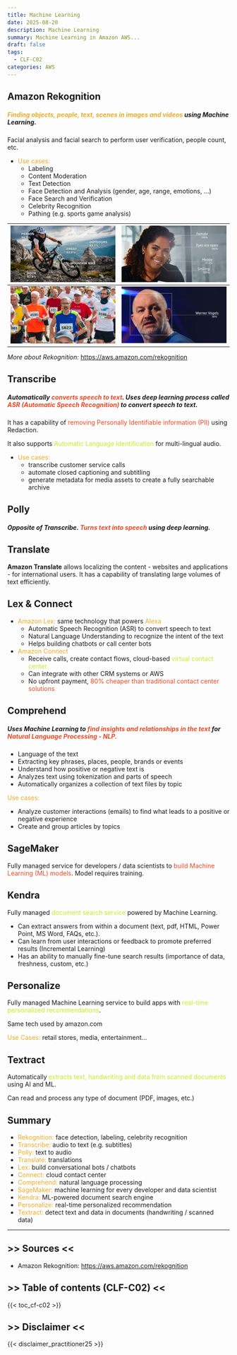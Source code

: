 ```yaml
---
title: Machine Learning
date: 2025-08-20
description: Machine Learning
summary: Machine Learning in Amazon AWS...
draft: false
tags:
  - CLF-C02
categories: AWS
---
```

## Amazon Rekognition

##### <font color=#EBAC25>Finding objects, people, text, scenes in images and videos</font> using Machine Learning.

Facial analysis and facial search to perform user verification, people count, etc.

- <font color=#EBAC25>Use cases:</font>
	- Labeling
	- Content Moderation
	- Text Detection
	- Face Detection and Analysis (gender, age, range, emotions, ...)
	- Face Search and Verification
	- Celebrity Recognition
	- Pathing (e.g. sports game analysis)

| ![](./assets/AWS_Rekognition1.png) | ![](./assets/AWS_Rekognition2.jpeg) |
| ---------------------------------- | ----------------------------------- |
| ![](./assets/AWS_Rekognition3.png) | ![](./assets/AWS_Rekognition4.jpeg) |
_More about Rekognition:_ https://aws.amazon.com/rekognition
## Transcribe

##### Automatically <font color=#EB4925>converts speech to text</font>. Uses deep learning process called <font color=#EB4925>ASR (Automatic Speech Recognition)</font> to convert speech to text.

It has a capability of <font color=#EB4925>removing Personally Identifiable information (PII)</font> using Redaction.

It also supports <font color=#C7EB25>Automatic Language Identification</font> for multi-lingual audio.

- <font color=#EBAC25>Use cases:</font>
	- transcribe customer service calls
	- automate closed captioning and subtitling
	- generate metadata for media assets to create a fully searchable archive
## Polly

##### Opposite of Transcribe. <font color=#EB4925>Turns text into speech</font> using deep learning.
## Translate

**Amazon Translate** allows localizing the content - websites and applications - for international users. It has a capability of translating large volumes of text efficiently.
## Lex & Connect

- <font color=#EBAC25>Amazon Lex:</font> same technology that powers <font color=#EBAC25>Alexa</font>
	- Automatic Speech Recognition (ASR) to convert speech to text
	- Natural Language Understanding to recognize the intent of the text
	- Helps building chatbots or call center bots
- <font color=#EBAC25>Amazon Connect</font>
	- Receive calls, create contact flows, cloud-based <font color=#C7EB25>virtual contact center</font>
	- Can integrate with other CRM systems or AWS
	- No upfront payment, <font color=#EB4925>80% cheaper than traditional contact center solutions</font>
## Comprehend

##### Uses Machine Learning to <font color=#EB4925>find insights and relationships in the text</font> for <font color=#EB4925>Natural Language Processing - NLP.</font>

- Language of the text
- Extracting key phrases, places, people, brands or events
- Understand how positive or negative text is
- Analyzes text using tokenization and parts of speech
- Automatically organizes a collection of text files by topic

<font color=#EBAC25>Use cases:</font>

- Analyze customer interactions (emails) to find what leads to a positive or negative experience
- Create and group articles by topics
## SageMaker

Fully managed service for developers / data scientists to <font color=#EB4925>build Machine Learning (ML) models</font>. Model requires training.
## Kendra

Fully managed <font color=#C7EB25>document search service</font> powered by Machine Learning.

- Can extract answers from within a document (text, pdf, HTML, Power Point, MS Word, FAQs, etc.).
- Can learn from user interactions or feedback to promote preferred results (Incremental Learning)
- Has an ability to manually fine-tune search results (importance of data, freshness, custom, etc.)
## Personalize

Fully managed Machine Learning service to build apps with <font color=#C7EB25>real-time personalized recommendations</font>.

Same tech used by amazon.com

<font color=#EBAC25>Use Cases:</font> retail stores, media, entertainment...
## Textract

Automatically <font color=#C7EB25>extracts text, handwriting and data from scanned documents</font> using AI and ML.

Can read and process any type of document (PDF, images, etc.)
## Summary

- <font color=#EBAC25>Rekognition:</font> face detection, labeling, celebrity recognition
- <font color=#EBAC25>Transcribe:</font> audio to text (e.g. subtitles)
- <font color=#EBAC25>Polly:</font> text to audio
- <font color=#EBAC25>Translate:</font> translations
- <font color=#EBAC25>Lex:</font> build conversational bots / chatbots
- <font color=#EBAC25>Connect:</font> cloud contact center
- <font color=#EBAC25>Comprehend:</font> natural language processing
- <font color=#EBAC25>SageMaker:</font> machine learning for every developer and data scientist
- <font color=#EBAC25>Kendra:</font> ML-powered document search engine
- <font color=#EBAC25>Personalize:</font> real-time personalized recommendation
- <font color=#EBAC25>Textract:</font> detect text and data in documents (handwriting / scanned data)

---
## >> Sources <<

- Amazon Rekognition: https://aws.amazon.com/rekognition

## >> Table of contents (CLF-C02) <<

{{< toc_cf-c02 >}}
## >> Disclaimer <<

{{< disclaimer_practitioner25 >}}
